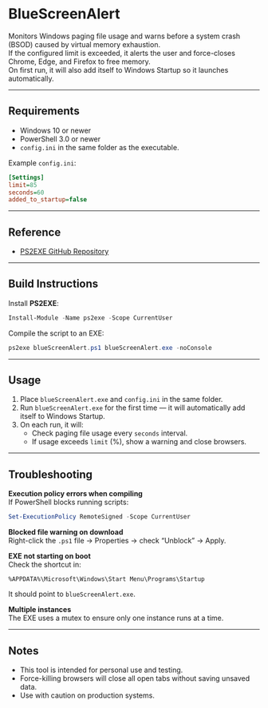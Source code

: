 # BlueScreenAlert

Monitors Windows paging file usage and warns before a system crash (BSOD) caused by virtual memory exhaustion.  
If the configured limit is exceeded, it alerts the user and force-closes Chrome, Edge, and Firefox to free memory.  
On first run, it will also add itself to Windows Startup so it launches automatically.

---

## Requirements
- Windows 10 or newer
- PowerShell 3.0 or newer
- `config.ini` in the same folder as the executable.

Example `config.ini`:
```ini
[Settings]
limit=85
seconds=60
added_to_startup=false
```

---

## Reference
- [PS2EXE GitHub Repository](https://github.com/MScholtes/PS2EXE)

---

## Build Instructions
Install **PS2EXE**:
```powershell
Install-Module -Name ps2exe -Scope CurrentUser
```

Compile the script to an EXE:
```powershell
ps2exe blueScreenAlert.ps1 blueScreenAlert.exe -noConsole
```

---

## Usage
1. Place `blueScreenAlert.exe` and `config.ini` in the same folder.
2. Run `blueScreenAlert.exe` for the first time — it will automatically add itself to Windows Startup.
3. On each run, it will:
   - Check paging file usage every `seconds` interval.
   - If usage exceeds `limit` (%), show a warning and close browsers.

---

## Troubleshooting
**Execution policy errors when compiling**  
If PowerShell blocks running scripts:
```powershell
Set-ExecutionPolicy RemoteSigned -Scope CurrentUser
```

**Blocked file warning on download**  
Right-click the `.ps1` file → Properties → check “Unblock” → Apply.

**EXE not starting on boot**  
Check the shortcut in:
```
%APPDATA%\Microsoft\Windows\Start Menu\Programs\Startup
```
It should point to `blueScreenAlert.exe`.

**Multiple instances**  
The EXE uses a mutex to ensure only one instance runs at a time.

---

## Notes
- This tool is intended for personal use and testing.  
- Force-killing browsers will close all open tabs without saving unsaved data.  
- Use with caution on production systems.
